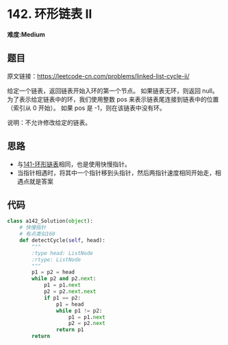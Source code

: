 # 142. 环形链表 II
**难度:Medium**
## 题目
原文链接：https://leetcode-cn.com/problems/linked-list-cycle-ii/

给定一个链表，返回链表开始入环的第一个节点。 如果链表无环，则返回 null。  
为了表示给定链表中的环，我们使用整数 pos 来表示链表尾连接到链表中的位置（索引从 0 开始）。 如果 pos 是 -1，则在该链表中没有环。

说明：不允许修改给定的链表。

## 思路
* 与[141-环形链表](https://github.com/czzbb/leetcode-python/blob/master/code/0141-%E7%8E%AF%E5%BD%A2%E9%93%BE%E8%A1%A8.md)相同，也是使用快慢指针。
* 当指针相遇时，将其中一个指针移到头指针，然后两指针速度相同开始走，相遇点就是答案
## 代码
```python
class a142_Solution(object):
    # 快慢指针
    # 有点类似160
    def detectCycle(self, head):
        """
        :type head: ListNode
        :rtype: ListNode
        """
        p1 = p2 = head
        while p2 and p2.next:
            p1 = p1.next
            p2 = p2.next.next
            if p1 == p2:
                p1 = head
                while p1 != p2:
                    p1 = p1.next
                    p2 = p2.next
                return p1
        return
```
